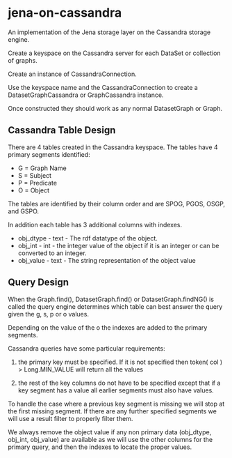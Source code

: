 # jena-on-cassandra
An implementation of the Jena storage layer on the Cassandra storage engine.

Create a keyspace on the Cassandra server for each DataSet or collection of graphs.

Create an instance of CassandraConnection.

Use the keyspace name and the CassandraConnection to create a DatasetGraphCassandra or 
GraphCassandra instance.

Once constructed they should work as any normal DatasetGraph or Graph.

## Cassandra Table Design

There are 4 tables created in the Cassandra keyspace. The tables have 4 primary segments identified:
* G = Graph Name
* S = Subject
* P = Predicate
* O = Object

The tables are identified by their column order and are SPOG, PGOS, OSGP, and GSPO.

In addition each table has 3 additional columns with indexes.

* obj_dtype - text - The rdf datatype of the object.
* obj_int - int - the integer value of the object if it is an integer or can be converted to an integer.
* obj_value - text - The string representation of the object value

## Query Design

When the Graph.find(), DatasetGraph.find() or DatasetGraph.findNG() is called the query engine determines which table 
can best answer the query given the g, s, p or o values.

Depending on the value of the o the indexes are added to the primary segments.

Cassandra queries have some particular requirements:
			  
1. the primary key must be specified. If it is not specified then
token( col ) > Long.MIN_VALUE will return all the values
			  
1. the rest of the key columns do not have to be specified except
that if a key segment has a value all earlier segments must also
have values.
			  
To handle the case where a previous key segment is missing we
will stop at the first missing segment. If there are any further
specified segments we will use a result filter to properly filter
them.

We always remove the object value if any non primary data (obj_dtype, obj_int, obj_value) are
available as we will use the other columns for the primary query, and then the indexes to locate the
proper values.
